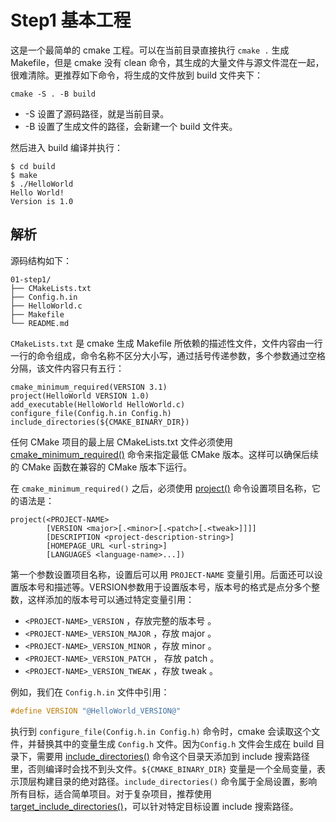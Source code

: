 # Step1 基本工程

这是一个最简单的 cmake 工程。可以在当前目录直接执行 `cmake .` 生成 Makefile，但是 cmake 没有 clean 命令，其生成的大量文件与源文件混在一起，很难清除。更推荐如下命令，将生成的文件放到 build 文件夹下：

```
cmake -S . -B build
```

- -S 设置了源码路径，就是当前目录。
- -B 设置了生成文件的路径，会新建一个 build 文件夹。

然后进入 build 编译并执行：

```
$ cd build
$ make
$ ./HelloWorld
Hello World!
Version is 1.0
```

## 解析

源码结构如下：

```
01-step1/
├── CMakeLists.txt
├── Config.h.in
├── HelloWorld.c
├── Makefile
└── README.md
```

`CMakeLists.txt` 是 cmake 生成 Makefile 所依赖的描述性文件，文件内容由一行一行的命令组成，命令名称不区分大小写，通过括号传递参数，多个参数通过空格分隔，该文件内容只有五行：

```
cmake_minimum_required(VERSION 3.1)
project(HelloWorld VERSION 1.0)
add_executable(HelloWorld HelloWorld.c)
configure_file(Config.h.in Config.h)
include_directories(${CMAKE_BINARY_DIR})
```

任何 CMake 项目的最上层 CMakeLists.txt 文件必须使用 [cmake_minimum_required()](https://cmake.org/cmake/help/latest/command/cmake_minimum_required.html#command:cmake_minimum_required) 命令来指定最低 CMake 版本。这样可以确保后续的 CMake 函数在兼容的 CMake 版本下运行。

在 `cmake_minimum_required()` 之后，必须使用 [project()](https://cmake.org/cmake/help/latest/command/project.html#command:project) 命令设置项目名称，它的语法是：

```
project(<PROJECT-NAME>
        [VERSION <major>[.<minor>[.<patch>[.<tweak>]]]]
        [DESCRIPTION <project-description-string>]
        [HOMEPAGE_URL <url-string>]
        [LANGUAGES <language-name>...])
```

第一个参数设置项目名称，设置后可以用 `PROJECT-NAME` 变量引用。后面还可以设置版本号和描述等。VERSION参数用于设置版本号，版本号的格式是点分多个整数，这样添加的版本号可以通过特定变量引用：

* `<PROJECT-NAME>_VERSION` ，存放完整的版本号 。
* `<PROJECT-NAME>_VERSION_MAJOR` ，存放 major 。
* `<PROJECT-NAME>_VERSION_MINOR` ，存放 minor 。
* `<PROJECT-NAME>_VERSION_PATCH` ， 存放 patch 。
* `<PROJECT-NAME>_VERSION_TWEAK` ，存放 tweak 。

例如，我们在 `Config.h.in` 文件中引用：

``` C
#define VERSION "@HelloWorld_VERSION@"
```

执行到 `configure_file(Config.h.in Config.h)` 命令时，cmake 会读取这个文件，并替换其中的变量生成 `Config.h` 文件。因为`Config.h` 文件会生成在 build 目录下，需要用 [include_directories()](https://cmake.org/cmake/help/latest/command/include_directories.html) 命令这个目录天添加到 include 搜索路径里，否则编译时会找不到头文件。`${CMAKE_BINARY_DIR}` 变量是一个全局变量，表示顶层构建目录的绝对路径。`include_directories()` 命令属于全局设置，影响所有目标，适合简单项目。对于复杂项目，推荐使用 
[target_include_directories()](https://cmake.org/cmake/help/latest/command/target_include_directories.html)，可以针对特定目标设置 include 搜索路径。